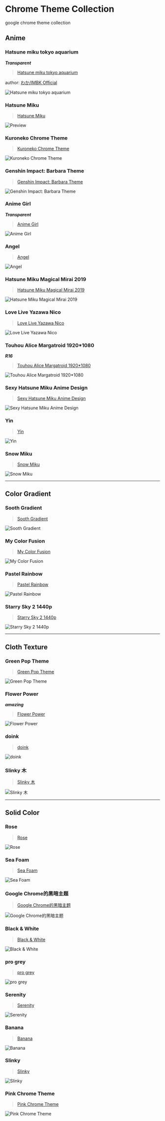 # Chrome Theme Collection
google chrome theme collection

## Anime

### Hatsune miku tokyo aquarium
***Transparent***
> [Hatsune miku tokyo aquarium](https://chrome.google.com/webstore/detail/hatsune-miku-tokyo-aquari/gmifaoeifkcepokhkammgkcpehlkfpnd)

author: [わか/IMBK Official](http://waka3.web.fc2.com/)

![Hatsune miku tokyo aquarium](https://lh3.googleusercontent.com/Bzem8vptFpdujVK1Up-YCwzjHAnjsZb2fmD18_Kn6FPMusqTlNkdJPCWzGDEDL-6KUOf3N8dkm1BRzCxvr9H8LwK=w640-h400-e365-rj-sc0x00ffffff)


### Hatsune Miku
> [Hatsune Miku](https://chrome.google.com/webstore/detail/hatsune-miku/kigfdicgjnpjkhbnngdfgjfffmdaonfg)

![Preview](https://lh3.googleusercontent.com/eNI2nC8H2qdqOBGeLVyj-W_E1AQPy5ujjbvdsOQfkDIRz2jbwFvvT0Wap1MXswmyzdr_Y2h72f3VygbzLIMvoGlrpw=w640-h400-e365-rj-sc0x00ffffff)


### Kuroneko Chrome Theme
> [Kuroneko Chrome Theme](https://chrome.google.com/webstore/detail/kuroneko-chrome-theme/cpmemmdpibdfcjjjbjejhfmhhbgoegok)

![Kuroneko Chrome Theme](https://lh3.googleusercontent.com/j_lLt5CUKAf_I3LfHVdMwu1R5rxoM4rXOgnctUUNi0lKHVkYDUjL0STjECY5GeMHF45Y_5peqUvpCLlXW2dOX1PB2Q=w640-h400-e365-rj-sc0x00ffffff)


### Genshin Impact: Barbara Theme
> [Genshin Impact: Barbara Theme](https://chrome.google.com/webstore/detail/genshin-impact-barbara-th/ikakaehdnlhboflkmkicakehnhnkjjei)

![Genshin Impact: Barbara Theme](https://lh3.googleusercontent.com/bgbzEdCQyiQuSKarKV5MWUz9WAiXxRAWuXVmmyCTIMqjv6Nrdg6jIVB1PkONKQ092K05TrUhGxJ_h5dIa0thyusD3Q=w640-h400-e365-rj-sc0x00ffffff)


### Anime Girl
***Transparent***
> [Anime Girl](https://chrome.google.com/webstore/detail/anime-girl/cpmlamieecjdmljdfehjeflgjkochcnb)

![Anime Girl](https://lh3.googleusercontent.com/W4gEEX64I3b_WUKTA-0DcvaYqSiKcJICDT_yjySkL5pCqp9iXd3648Xmf3-S-cH7Jv02mUsgMiZBDUhSVgV-bYiV=w640-h400-e365-rj-sc0x00ffffff)


### Angel
> [Angel](https://chrome.google.com/webstore/detail/angel/kpdemojoioiaphjkmkdpoipobebcolaa)

![Angel](https://lh3.googleusercontent.com/pBcVX1Om6xkOoOwKISI9O62TxXllRFygfkKv7Wr0tHPf_ZC5tsaxxTcMZ4oOdcPIhPI2ezx3P6-Ta5LckuXD5cVoTg=w640-h400-e365-rj-sc0x00ffffff)


### Hatsune Miku Magical Mirai 2019
> [Hatsune Miku Magical Mirai 2019](https://chrome.google.com/webstore/detail/hatsune-miku-magical-mira/jgbefccfdfblngghkodbppilbkpikchn)

![Hatsune Miku Magical Mirai 2019](https://lh3.googleusercontent.com/ZliOqCCrbkEw-WO6xWjlN6m1ZTff5GTt7CGIPOGvkdtFQOUsqbJVen1ovSJopzbDcqrHRrNGkj-_V6H4FCVuZMPlvmQ=w640-h400-e365-rj-sc0x00ffffff)


### Love Live Yazawa Nico
> [Love Live Yazawa Nico](https://chrome.google.com/webstore/detail/love-live-yazawa-nico/ahiacldmifmdijlncebecpbppimbdhhi)

![Love Live Yazawa Nico](https://lh3.googleusercontent.com/ntUYr7F6dUG-AJ1tfEtl_pKPCn34O5OAVYK7NUQohvpmFcxkEsuVO32yp5l3dZ84iJEPuu8xVPpLGw__ofFV4SKztA=w640-h400-e365-rj-sc0x00ffffff)


### Touhou Alice Margatroid 1920*1080
***R16***
> [Touhou Alice Margatroid 1920*1080](https://chrome.google.com/webstore/detail/touhou-alice-margatroid-1/pphacahahjcdggpdfoagbfbnelciegnn)

![Touhou Alice Margatroid 1920*1080](https://lh3.googleusercontent.com/yaI5zyaINITPqJ0fQ7ffotu_XZW4Sj1ghAI7pFhs_r0ux-o0cNfrfsE-UcZX7MzrXsB3Mnd9dmZMz9dVS7gsrYeOOg=w640-h400-e365-rj-sc0x00ffffff)


### Sexy Hatsune Miku Anime Design
> [Sexy Hatsune Miku Anime Design](https://chrome.google.com/webstore/detail/sexy-hatsune-miku-anime-d/hdphmncidddodnegmpjdkeofgoggmlpp)

![Sexy Hatsune Miku Anime Design](https://lh3.googleusercontent.com/k8io0Evh_sKzqriGQMwRgCDiOc_BHosXYjFK0u41ErdR1JU3RvKir1hyhJ85rewbJJsc7e1hI57dT8iSfgQA-s2XYA=w640-h400-e365-rj-sc0x00ffffff)


### Yin
> [Yin](https://chrome.google.com/webstore/detail/yin/ildepmemekfmmbkhhlhfdammihfhghea)

![Yin](https://lh3.googleusercontent.com/1BzCdtpMpoE0mO4c-ThEKMjwwPh3Q5QiMin82OQpA5uq405uRvYOaM2KP55xh5L5bQpXBwKirJQDzA59w1lN1C_Kmg=w640-h400-e365-rj-sc0x00ffffff)


### Snow Miku
> [Snow Miku](https://chrome.google.com/webstore/detail/snow-miku/bjfgjdacfnhiklhnmglpdfllknbiolch)

![Snow Miku](https://lh3.googleusercontent.com/CUk8yTSfGqgBIFKcwX9sQzcUhZA-OxNtwRLXEjnlDOkzvef7U1epl2nR7hgGUpcguTk61-hlhJg2atspB-6zrhJILg=w640-h400-e365-rj-sc0x00ffffff)



---------



## Color Gradient

### Sooth Gradient
> [Sooth Gradient](https://chrome.google.com/webstore/detail/sooth-gradient/pamnhppfegefocfcinlhnblodaglebjg)

![Sooth Gradient](https://lh3.googleusercontent.com/4BGeECyhOaZzYTsliEex3Y-YdP4fAkVd-8kcw-PLKoJNRiejczVylkT_ukzvab8ZfrWa-2X7nJda62zKlBX7rMKt=w640-h400-e365-rj-sc0x00ffffff)


### My Color Fusion
>[My Color Fusion](https://chrome.google.com/webstore/detail/my-color-fusion/ofpmmbaiajjlhnfinjkmpkmenokaokpe)

![My Color Fusion](https://lh3.googleusercontent.com/TPGnz1LI_tq99w0zfEAz58yKwiXHD3ERlCek6P834CS1GmsG-d4_BcXcl8ckA0ZzEeQEVMv0pJQ_uXui-bpHHqWL-Ds=w640-h400-e365-rj-sc0x00ffffff)


### Pastel Rainbow
> [Pastel Rainbow](https://chrome.google.com/webstore/detail/pastel-rainbow/pdhoceimegkficijfafgokdklbjgobmg)

![Pastel Rainbow](https://lh3.googleusercontent.com/UPb1cF0i-fj-nrnQZdXCeF41vwGqpz_HWWsGfmx-NOtXleCq034zhuCouanr7d-Qhp5VXoCqDgz_2hthKn_dCZLk=w640-h400-e365-rj-sc0x00ffffff)


### Starry Sky 2 1440p
> [Starry Sky 2 1440p](https://chrome.google.com/webstore/detail/starry-sky-2-1440p/ebdkffknocicikabmdbbofjakebkbhdk)

![Starry Sky 2 1440p](https://lh3.googleusercontent.com/fGuAda-RcjBF3lHMhWMOdm9ia6fK6rssYScR4cOSVPfwqtXeuwgstJC46Nbh2dqHYWDGvYzWxsTwC2INsoPWSO7--w=w640-h400-e365-rj-sc0x00ffffff)

---------



## Cloth Texture

### Green Pop Theme
> [Green Pop Theme](https://chrome.google.com/webstore/detail/green-pop-theme/ffgapkaegdmcompheglkkponnpmfdcgf)

![Green Pop Theme](https://lh3.googleusercontent.com/cFcObLjrWKfEU8onw06VmZs-qTpq0gtX3FnxcceCrYKVZUCMyUZpeLSQNwMrpUCfp7IqhGZ8delh9irOOWTgRWSdig=w640-h400-e365-rj-sc0x00ffffff)


### Flower Power
***amazing***

> [Flower Power](https://chrome.google.com/webstore/detail/flower-power/dpapfcgjbomdehpglobkahgbbfamomgo)

![Flower Power](https://lh3.googleusercontent.com/74RLFM8ec01XakE_SewdpEXj8g04rxI6kk9ILzXigjZz5lMwdVI0AXznI3Z2Em63P4WfDtO5eLGdzvasuxhGgGL2WpM=w640-h400-e365-rj-sc0x00ffffff)


### doink
> [doink](https://chrome.google.com/webstore/detail/doink/kfpckflpocoefedlbjbiailolhdhpmli)

![doink](https://lh3.googleusercontent.com/92m8qNJGL5ZxPyNpj3janDY75v5Uzl_K1qvGJgEGq-qzEM93-L_wKJ7_oh9Mo_5KxvKSRlTEZKmFfYfcK50FYsoulpE=w640-h400-e365-rj-sc0x00ffffff)


### Slinky 木
> [Slinky 木](https://lh3.googleusercontent.com/XWAneZNw-3_-hR99m4_s5AtmplW57G7Z8ASLK8prT6T_I-lROk1gFoafbj86daNwkk4iqpuL1csSQ5Zy8GYZQ8qi2g=w640-h400-e365-rj-sc0x00ffffff)

![Slinky 木](https://chrome.google.com/webstore/detail/slinky-wood/hcaidncenfklbfikefeppfgehcbmmecn)


---------



## Solid Color

### Rose
> [Rose](https://chrome.google.com/webstore/detail/rose/aobcgffnbkbipbflopponndoiommhnch)

![Rose](https://lh3.googleusercontent.com/4VKkNkKh_cEX-4o6kY6cmGZKODk3LYFCWjDDpS6iVJ2E3gLESq4q2MvFfYPYK7Ocm7LaJ5d3VI8DLyXs4Ai1oiPM6fU=w640-h400-e365-rj-sc0x00ffffff)


### Sea Foam
> [Sea Foam](https://chrome.google.com/webstore/detail/sea-foam/lahipjfggmgneaopcckkaipmoandaboo)

![Sea Foam](https://lh3.googleusercontent.com/8UfX1UwzdvZhf2ZqDFPP72ektx-A2DAngQYZNYH_fKzObQjaUnEeT7Px7h54LmuZvceetBzHLnF8wyTgbGAzLdTS=w640-h400-e365-rj-sc0x00ffffff)


### Google Chrome的黑暗主题
> [Google Chrome的黑暗主题](https://chrome.google.com/webstore/detail/dark-theme-for-google-chr/annfbnbieaamhaimclajlajpijgkdblo)

![Google Chrome的黑暗主题](https://lh3.googleusercontent.com/CFSPyZssHZAaJuJDSGuswR4JbQNFLPFy3iWUSjgahG581yqob5p7ocU5AjQjj7DR_UZwxBB0aKOUrdUWd08N9Aa7Rlw=w640-h400-e365-rj-sc0x00ffffff)


### Black & White
> [Black & White](https://chrome.google.com/webstore/detail/black-white/mhhlgkfginnlendpfkhcmldikeepoefa)

![Black & White](https://lh3.googleusercontent.com/KbLVSzfT-Q6Ro0VjfyKX-ktR3yafWRxUCiFpUiwvuFgT2fVjDEdkOxsXI90lZjuJT6M2yeVFcGvoIzG8z82_8MnNwA=w640-h400-e365-rj-sc0x00ffffff)


### pro grey
> [pro grey](https://chrome.google.com/webstore/detail/pro-grey/enhpebdanojkmhbbneclbkmpleemilaj)

![pro grey](https://lh3.googleusercontent.com/Vao4hZ0PBxCjQPvsMn3qQiWaL-YjZ02gwJKjilmmaQ1uEnblcWVBVJlyvoMec00SHvLOE88h7q4rvU9ZMhOSE2bdUw=w640-h400-e365-rj-sc0x00ffffff)


### Serenity
> [Serenity](https://chrome.google.com/webstore/detail/serenity/pjjaaonciccncnfeeecpnfgepojgmfpg)

![Serenity](https://lh3.googleusercontent.com/-0wSm5383mTRimw328e4Ui8IELfYqXGFynK_jMSkHhP-Qj8ZDeKXH4xov3RpErSBDfxIIRbSD8upX1JJN0N3k0Whlw=w640-h400-e365-rj-sc0x00ffffff)


### Banana
> [Banana](https://chrome.google.com/webstore/detail/banana/cdkecinaonohgbmhojlaeeoalomfhlal)

![Banana](https://lh3.googleusercontent.com/OjgF72zdoHKucPnuintLMkjMae1ooxiUjL95prWtSVf0AN72tQR_fcKFBmZHC-r8Ev7jhL8NWhcEdFVWDzGvHsh0uXA=w640-h400-e365-rj-sc0x00ffffff)


### Slinky
> [Slinky](https://chrome.google.com/webstore/detail/slinky-vintage/kkdjbhifhppglclhnmmnlfloepnolbkn)

![Slinky](https://lh3.googleusercontent.com/PdK1wB0jXp5OAHOlTqnx0SBSaEVX3Lf-8ExYFHJMZPie1ucic495ZYNlHAPuF42FoeM3zfm_Jczl0ZYprdorlBHPrQ=w640-h400-e365-rj-sc0x00ffffff)


### Pink Chrome Theme
> [Pink Chrome Theme](https://chrome.google.com/webstore/detail/pink-chrome-theme/cioloaghdfplojaclmjnboaloifepeol)

![Pink Chrome Theme](https://lh3.googleusercontent.com/MNpgKosP8Rmal5xD1qPl27kwoPFTBjWmCa947zwKiq3wQFkLSN1ttIzEr2dlaly575639uKxltE_vjFwSoW-oV19=w640-h400-e365-rj-sc0x00ffffff)





















